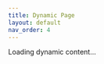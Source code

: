 ```yaml
---
title: Dynamic Page
layout: default
nav_order: 4
---
```


<div id="dynamic-content">Loading dynamic content...</div>

<script>
fetch('https://c2a3b3c0-f933-441b-9c69-3c642a2e1d41-00-loselnm7rp9b.spock.replit.dev/api/data')
  .then(response => response.json())
  .then(data => {
    document.getElementById('dynamic-content').innerHTML = `<p>${data.message}</p>`;
  })
  .catch(error => {
    document.getElementById('dynamic-content').innerHTML = `<p>Error loading data.</p>`;
    console.error(error);
  });
</script>
